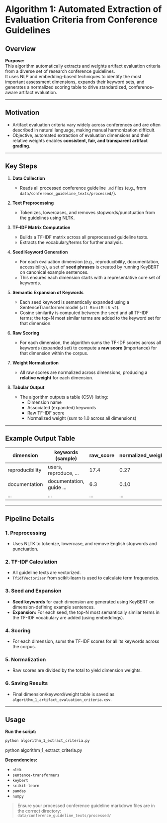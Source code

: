 # Algorithm 1: Automated Extraction of Evaluation Criteria from Conference Guidelines

## Overview

**Purpose:**  
This algorithm automatically extracts and weights artifact evaluation criteria from a diverse set of research conference guidelines.  
It uses NLP and embedding-based techniques to identify the most important assessment dimensions, expands their keyword sets, and generates a normalized scoring table to drive standardized, conference-aware artifact evaluation.

---

## Motivation

- Artifact evaluation criteria vary widely across conferences and are often described in natural language, making manual harmonization difficult.
- Objective, automated extraction of evaluation dimensions and their relative weights enables **consistent, fair, and transparent artifact grading**.

---

## Key Steps

1. **Data Collection**
   - Reads all processed conference guideline `.md` files (e.g., from `data/conference_guideline_texts/processed/`).

2. **Text Preprocessing**
   - Tokenizes, lowercases, and removes stopwords/punctuation from the guidelines using NLTK.

3. **TF-IDF Matrix Computation**
   - Builds a TF-IDF matrix across all preprocessed guideline texts.
   - Extracts the vocabulary/terms for further analysis.

4. **Seed Keyword Generation**
   - For each evaluation dimension (e.g., reproducibility, documentation, accessibility), a set of **seed phrases** is created by running KeyBERT on canonical example sentences.
   - This ensures each dimension starts with a representative core set of keywords.

5. **Semantic Expansion of Keywords**
   - Each seed keyword is semantically expanded using a SentenceTransformer model (`all-MiniLM-L6-v2`).
   - Cosine similarity is computed between the seed and all TF-IDF terms; the top-N most similar terms are added to the keyword set for that dimension.

6. **Raw Scoring**
   - For each dimension, the algorithm sums the TF-IDF scores across all keywords (expanded set) to compute a **raw score** (importance) for that dimension within the corpus.

7. **Weight Normalization**
   - All raw scores are normalized across dimensions, producing a **relative weight** for each dimension.

8. **Tabular Output**
   - The algorithm outputs a table (CSV) listing:
     - Dimension name
     - Associated (expanded) keywords
     - Raw TF-IDF score
     - Normalized weight (sum to 1.0 across all dimensions)

---

## Example Output Table

| dimension       | keywords (sample)         | raw_score | normalized_weight |
|-----------------|--------------------------|-----------|------------------|
| reproducibility | users, reproduce, ...     | 17.4      | 0.27             |
| documentation   | documentation, guide ...  | 6.3       | 0.10             |
| ...             | ...                      | ...       | ...              |

---

## Pipeline Details

### 1. **Preprocessing**
- Uses NLTK to tokenize, lowercase, and remove English stopwords and punctuation.

### 2. **TF-IDF Calculation**
- All guideline texts are vectorized.
- `TfidfVectorizer` from scikit-learn is used to calculate term frequencies.

### 3. **Seed and Expansion**
- **Seed keywords** for each dimension are generated using KeyBERT on dimension-defining example sentences.
- **Expansion:** For each seed, the top-N most semantically similar terms in the TF-IDF vocabulary are added (using embeddings).

### 4. **Scoring**
- For each dimension, sums the TF-IDF scores for all its keywords across the corpus.

### 5. **Normalization**
- Raw scores are divided by the total to yield dimension weights.

### 6. **Saving Results**
- Final dimension/keyword/weight table is saved as `algorithm_1_artifact_evaluation_criteria.csv`.

---

## Usage

**Run the script:**

```bash
python algorithm_1_extract_criteria.py
```
python algorithm_1_extract_criteria.py

**Dependencies:**
- `nltk`
- `sentence-transformers`
- `keybert`
- `scikit-learn`
- `pandas`
- `numpy`

> Ensure your processed conference guideline markdown files are in the correct directory:  
> `data/conference_guideline_texts/processed/`
